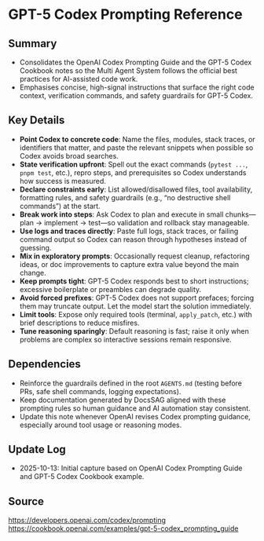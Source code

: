 # GPT-5 Codex Prompting Reference

## Summary
- Consolidates the OpenAI Codex Prompting Guide and the GPT-5 Codex Cookbook notes so the Multi Agent System follows the official best practices for AI-assisted code work.
- Emphasises concise, high-signal instructions that surface the right code context, verification commands, and safety guardrails for GPT-5 Codex.

## Key Details
- **Point Codex to concrete code**: Name the files, modules, stack traces, or identifiers that matter, and paste the relevant snippets when possible so Codex avoids broad searches.
- **State verification upfront**: Spell out the exact commands (`pytest ...`, `pnpm test`, etc.), repro steps, and prerequisites so Codex understands how success is measured.
- **Declare constraints early**: List allowed/disallowed files, tool availability, formatting rules, and safety guardrails (e.g., “no destructive shell commands”) at the start.
- **Break work into steps**: Ask Codex to plan and execute in small chunks—plan → implement → test—so validation and rollback stay manageable.
- **Use logs and traces directly**: Paste full logs, stack traces, or failing command output so Codex can reason through hypotheses instead of guessing.
- **Mix in exploratory prompts**: Occasionally request cleanup, refactoring ideas, or doc improvements to capture extra value beyond the main change.
- **Keep prompts tight**: GPT-5 Codex responds best to short instructions; excessive boilerplate or preambles can degrade quality.
- **Avoid forced prefixes**: GPT-5 Codex does not support prefaces; forcing them may truncate output. Let the model start the solution immediately.
- **Limit tools**: Expose only required tools (terminal, `apply_patch`, etc.) with brief descriptions to reduce misfires.
- **Tune reasoning sparingly**: Default reasoning is fast; raise it only when problems are complex so interactive sessions remain responsive.

## Dependencies
- Reinforce the guardrails defined in the root `AGENTS.md` (testing before PRs, safe shell commands, logging expectations).
- Keep documentation generated by DocsSAG aligned with these prompting rules so human guidance and AI automation stay consistent.
- Update this note whenever OpenAI revises Codex prompting guidance, especially around tool usage or reasoning modes.

## Update Log
- 2025-10-13: Initial capture based on OpenAI Codex Prompting Guide and GPT-5 Codex Cookbook example.

## Source
https://developers.openai.com/codex/prompting
https://cookbook.openai.com/examples/gpt-5-codex_prompting_guide